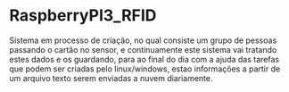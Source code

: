 # RaspberryPI3_RFID
 Sistema em processo de criação, no qual consiste um grupo de pessoas passando o cartão no sensor, e continuamente este sistema vai tratando estes dados e os guardando, para ao final do dia com a ajuda das tarefas que podem ser criadas pelo linux/windows, estao informações a partir de um arquivo texto serem enviadas a nuvem diariamente.
